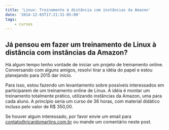 ```yaml
---
title: 'Linux: Treinamento à distância com instâncias da Amazon'
date: '2014-12-03T17:21:31-05:00'
tags:
    - cursos
---
```


## Já pensou em fazer um treinamento de Linux à distância com instâncias da Amazon?

Há algum tempo tenho vontade de iniciar um projeto de treinamento online. Conversando com alguns amigos, resolvi tirar a idéia do papel e estou planejando para 2015 dar início.

Para isso, estou fazendo um levantamento sobre possíveis interessados em participarem de um treinamento online de Linux. A idéia é montar um treinamento totalmente prático, utilizando instâncias da Amazon, uma para cada aluno. A princípio seria um curso de 36 horas, com material didático incluso pelo valor de R$ 350,00.

Se houver algum interessado, por favor envie um email para contato@ricardomartins.com.br ou mande um comentário neste post.
